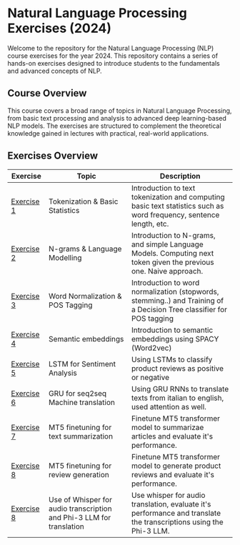 # Natural Language Processing Exercises (2024)

Welcome to the repository for the Natural Language Processing (NLP) course exercises for the year 2024. This repository contains a series of hands-on exercises designed to introduce students to the fundamentals and advanced concepts of NLP. 

## Course Overview    

This course covers a broad range of topics in Natural Language Processing, from basic text processing and analysis to advanced deep learning-based NLP models. The exercises are structured to complement the theoretical knowledge gained in lectures with practical, real-world applications.

  
## Exercises Overview


| Exercise         | Topic                           | Description                                  |
|-----------------|---------------------------------|----------------------------------------------|
| [Exercise 1](https://github.com/Neilus03/NLP-2024/blob/c8567d430eacc96d02a7652d7a1b9a902501e730/tokenization_%26_basic_statistics.ipynb)      | Tokenization & Basic Statistics | Introduction to text tokenization and computing basic text statistics such as word frequency, sentence length, etc. |
| [Exercise 2](https://github.com/Neilus03/NLP-2024/blob/293cd4d1ad46569346846ed89c5dcd4242203c51/LAB2-N-grams_%26_Language_Modelling.ipynb)    | N-grams & Language Modelling | Introduction to N-grams, and simple Language Models. Computing next token given the previous one. Naive approach. |
|[Exercise 3](https://github.com/Neilus03/NLP-2024/blob/main/LAB3_Word_normalization.ipynb)| Word Normalization & POS Tagging| Introduction to word normalization (stopwords, stemming..) and Training of a Decision Tree classifier for POS tagging|
|[Exercise 4](https://github.com/Neilus03/NLP-2024/blob/main/LAB4_Semantic_embeddings.ipynb)| Semantic embeddings| Introduction to semantic embeddings using SPACY (Word2vec)|
|[Exercise 5](https://github.com/Neilus03/NLP-2024/blob/main/LAB5_LSTM_for_sentiment_analysis.ipynb)| LSTM for Sentiment Analysis| Using LSTMs to classify product reviews as positive or negative |
|[Exercise 6](https://github.com/Neilus03/NLP-2024/blob/main/LAB6_Machine_Translation.ipynb)| GRU for seq2seq Machine translation | Using GRU RNNs to translate texts from italian to english, used attention as well. |
|[Exercise 7](https://github.com/Neilus03/NLP-2024/blob/main/LAB7_T5_Text_Summarization.ipynb)| MT5 finetuning for text summarization | Finetune MT5 transformer model to summarizae articles and evaluate it's performance. |
|[Exercise 8](https://github.com/Neilus03/NLP-2024/blob/main/LAB8_Review_Generation.ipynb)| MT5 finetuning for review generation | Finetune MT5 transformer model to generate product reviews and evaluate it's performance. |
|[Exercise 8](https://github.com/Neilus03/NLP-2024/blob/main/LAB8_Review_Generation.ipynb)| Use of Whisper for audio transcription and Phi-3 LLM for translation | Use whisper for audio translation, evaluate it's performance and translate the transcriptions using the Phi-3 LLM. |
